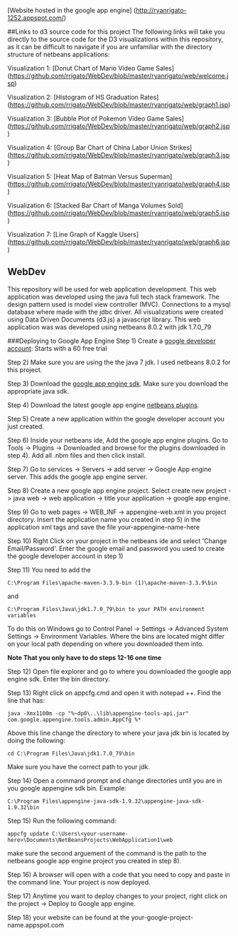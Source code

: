 [Website hosted in the google app engine] (http://ryanrigato-1252.appspot.com/)

##Links to d3 source code for this project
The following links will take you directly to the source code for the D3 visualizations within this repository, as it can be difficult 
to navigate if you are unfamiliar with the directory structure of netbeans applications:

Visualization 1: [Donut Chart of Mario Video Game Sales] (https://github.com/rrigato/WebDev/blob/master/ryanrigato/web/welcome.jsp)

Visualization 2: [Histogram of HS Graduation Rates] (https://github.com/rrigato/WebDev/blob/master/ryanrigato/web/graph1.jsp)

Visualization 3: [Bubble Plot of Pokemon Video Game Sales] (https://github.com/rrigato/WebDev/blob/master/ryanrigato/web/graph2.jsp)

Visualization 4: [Group Bar Chart of China Labor Union Strikes] (https://github.com/rrigato/WebDev/blob/master/ryanrigato/web/graph3.jsp)

Visualization 5: [Heat Map of Batman Versus Superman] (https://github.com/rrigato/WebDev/blob/master/ryanrigato/web/graph4.jsp)

Visualization 6: [Stacked Bar Chart of Manga Volumes Sold] (https://github.com/rrigato/WebDev/blob/master/ryanrigato/web/graph5.jsp)

Visualization 7: [Line Graph of Kaggle Users] (https://github.com/rrigato/WebDev/blob/master/ryanrigato/web/graph6.jsp)

## WebDev
This repository will be used for web application development. This web application was developed using the java full tech stack
framework. The design pattern used is model view controller (MVC). Connections to a mysql database where made with the jdbc driver.
All visualizations were created using Data Driven Documents (d3.js) a javascript library. 
This web application was was developed using netbeans 8.0.2 with jdk 1.7.0_79 



###Deploying to Google App Engine
Step 1) Create a [google developer account](https://cloud.google.com/free-trial/): Starts with a 60 free trial

Step 2) Make sure you are using the the java 7 jdk. I used netbeans 8.0.2 for this project.

Step 3) Download the [google app engine sdk](https://cloud.google.com/appengine/downloads).  Make sure you download the appropriate java sdk.

Step 4) Download the latest google app engine [netbeans plugins](https://code.google.com/archive/p/nb-gaelyk-plugin/downloads).

Step 5) Create a new application within the google developer account you just created.

Step 6) Inside your netbeans ide, Add the google app engine plugins. Go to Tools -> Plugins -> Downloaded and browse for the plugins downloaded in step 4). Add all .nbm files and then click install.

Step 7) Go to services -> Servers -> add server -> Google App engine server. This adds the google app engine server.

Step 8) Create a new google app engine project. Select create new project -> java web -> web application -> title your application -> google app engine.

Step 9) Go to web pages -> WEB_INF -> appengine-web.xml in you project directory. Insert the application name you created in step 5) in the application xml tags and save the file <application>your-appengine-name-here</application>

Step 10) Right Click on your project in the netbeans ide and select 'Change Email/Password'. Enter the google email and password you used to create the google developer account in step 1)

Step 11) You need to add the 

`C:\Program Files\apache-maven-3.3.9-bin (1)\apache-maven-3.3.9\bin` 

and 

`C:\Program Files\Java\jdk1.7.0_79\bin to your PATH environment variables`

To do this on Windows go to Control Panel -> Settings -> Advanced System Settings -> Environment Variables. Where the bins are located might differ on your local path  depending on where you downloaded them into.


**Note That you only have to do steps 12-16 one time**

Step 12) Open file explorer and go to where you downloaded the google app engine sdk. Enter the bin directory. 

Step 13) Right click on appcfg.cmd and open it with notepad ++. Find the line that has:

`java -Xmx1100m -cp "%~dp0\..\lib\appengine-tools-api.jar" com.google.appengine.tools.admin.AppCfg %*`

Above this line change the directory to where your java jdk bin is located by doing the following:

```cd C:\Program Files\Java\jdk1.7.0_79\bin```

Make sure you have the correct path to your jdk.

Step 14) Open a command prompt and change directories until you are in you google appengine sdk bin. Example:

`C:\Program Files\appengine-java-sdk-1.9.32\appengine-java-sdk-1.9.32\bin`

Step 15) Run the following command:

`appcfg update C:\Users\<your-username-here>\Documents\NetBeansProjects\WebApplication1\web`

make sure the second arguement of the command is the path to the netbeans google app engine project you created in step 8).

Step 16) A browser will open with a code that you need to copy and paste in the command line. Your project is now deployed.

Step 17) Anytime you want to deploy changes to your project, right click on the project -> Deploy to Google app engine.

Step 18) your website can be found at the your-google-project-name.appspot.com

